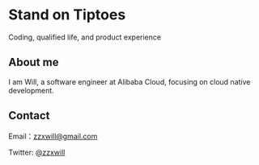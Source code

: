 # Stand on Tiptoes
Coding, qualified life, and product experience

## About me

I am Will, a software engineer at Alibaba Cloud, focusing on cloud native development.

## Contact

Email：zzxwill@gmail.com

Twitter: [@zzxwill](https://twitter.com/zzxwill)














<br /><br /><br /><br /><br /><br /><br /><br /><br /><br /><br /><br />
<br /><br /><br /><br /><br /><br /><br /><br /><br /><br /><br /><br />
